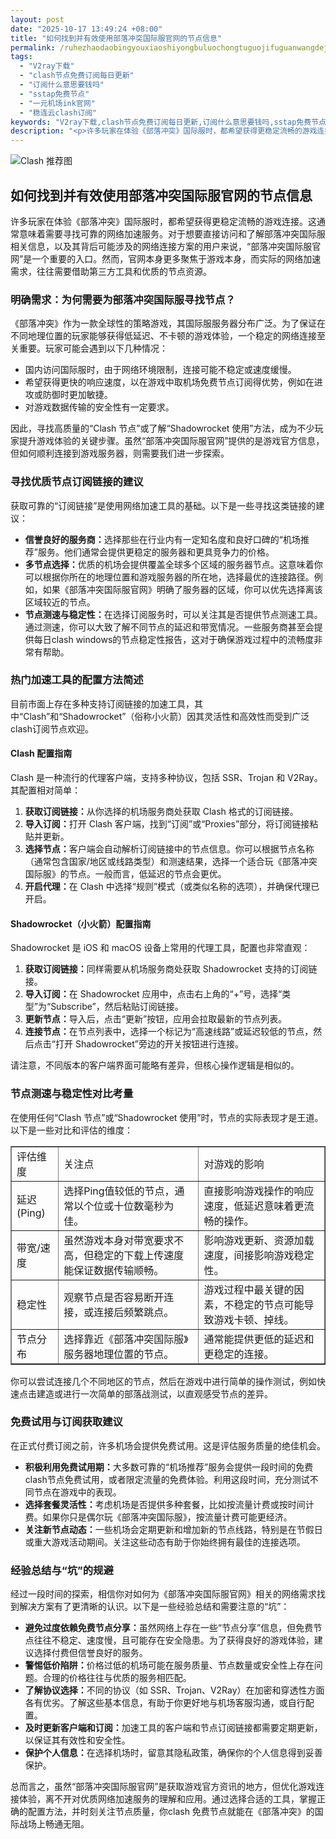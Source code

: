 ```yaml
---
layout: post
date: "2025-10-17 13:49:24 +08:00"
title: "如何找到并有效使用部落冲突国际服官网的节点信息"
permalink: /ruhezhaodaobingyouxiaoshiyongbuluochongtuguojifuguanwangdejiedianxinxi/
tags:
  - "V2ray下载"
  - "clash节点免费订阅每日更新"
  - "订阅什么意思要钱吗"
  - "sstap免费节点"
  - "一元机场ink官网"
  - "稳连云clash订阅"
keywords: "V2ray下载,clash节点免费订阅每日更新,订阅什么意思要钱吗,sstap免费节点,一元机场ink官网,稳连云clash订阅"
description: "<p>许多玩家在体验《部落冲突》国际服时，都希望获得更稳定流畅的游戏连接。这通常意味着需要寻找可靠的网络加速服务。对于想要直接访问和了解部落冲突国际服相关信息，以及其背后可能涉及的网络连接方案的用户来说，“部落冲突国际服官网”是一个重要的入口。然而，官网本身更多聚焦于游戏本身，而实际的网络加速需求，往往需要借助第三方工具和优质的节点资源。</p>"
---
```


![Clash 推荐图](https://clashjd.github.io/assets/img/机场节点购买.png)

## 如何找到并有效使用部落冲突国际服官网的节点信息

<p>许多玩家在体验《部落冲突》国际服时，都希望获得更稳定流畅的游戏连接。这通常意味着需要寻找可靠的网络加速服务。对于想要直接访问和了解部落冲突国际服相关信息，以及其背后可能涉及的网络连接方案的用户来说，“部落冲突国际服官网”是一个重要的入口。然而，官网本身更多聚焦于游戏本身，而实际的网络加速需求，往往需要借助第三方工具和优质的节点资源。</p>
<h3>明确需求：为何需要为部落冲突国际服寻找节点？</h3>
<p>《部落冲突》作为一款全球性的策略游戏，其国际服服务器分布广泛。为了保证在不同地理位置的玩家能够获得低延迟、不卡顿的游戏体验，一个稳定的网络连接至关重要。玩家可能会遇到以下几种情况：</p>
<ul>
<li>国内访问国际服时，由于网络环境限制，连接可能不稳定或速度缓慢。</li>
<li>希望获得更快的响应速度，以在游戏中取机场免费节点订阅得优势，例如在进攻或防御时更加敏捷。</li>
<li>对游戏数据传输的安全性有一定要求。</li>
</ul>
<p>因此，寻找高质量的“Clash 节点”或了解“Shadowrocket 使用”方法，成为不少玩家提升游戏体验的关键步骤。虽然“部落冲突国际服官网”提供的是游戏官方信息，但如何顺利连接到游戏服务器，则需要我们进一步探索。</p>
<h3>寻找优质节点订阅链接的建议</h3>
<p>获取可靠的“订阅链接”是使用网络加速工具的基础。以下是一些寻找这类链接的建议：</p>
<ul>
<li><strong>信誉良好的服务商：</strong>选择那些在行业内有一定知名度和良好口碑的“机场推荐”服务。他们通常会提供更稳定的服务器和更具竞争力的价格。</li>
<li><strong>多节点选择：</strong>优质的机场会提供覆盖全球多个区域的服务器节点。这意味着你可以根据你所在的地理位置和游戏服务器的所在地，选择最优的连接路径。例如，如果《部落冲突国际服官网》明确了服务器的区域，你可以优先选择离该区域较近的节点。</li>
<li><strong>节点测速与稳定性：</strong>在选择订阅服务时，可以关注其是否提供节点测速工具。通过测速，你可以大致了解不同节点的延迟和带宽情况。一些服务商甚至会提供每日clash windows的节点稳定性报告，这对于确保游戏过程中的流畅度非常有帮助。</li>
</ul>
<h3>热门加速工具的配置方法简述</h3>
<p>目前市面上存在多种支持订阅链接的加速工具，其中“Clash”和“Shadowrocket”（俗称小火箭）因其灵活性和高效性而受到广泛clash订阅节点欢迎。</p>
<h4>Clash 配置指南</h4>
<p>Clash 是一种流行的代理客户端，支持多种协议，包括 SSR、Trojan 和 V2Ray。其配置相对简单：</p>
<ol>
<li><strong>获取订阅链接：</strong>从你选择的机场服务商处获取 Clash 格式的订阅链接。</li>
<li><strong>导入订阅：</strong>打开 Clash 客户端，找到“订阅”或“Proxies”部分，将订阅链接粘贴并更新。</li>
<li><strong>选择节点：</strong>客户端会自动解析订阅链接中的节点信息。你可以根据节点名称（通常包含国家/地区或线路类型）和测速结果，选择一个适合玩《部落冲突国际服》的节点。一般而言，低延迟的节点会更优。</li>
<li><strong>开启代理：</strong>在 Clash 中选择“规则”模式（或类似名称的选项），并确保代理已开启。</li>
</ol>
<h4>Shadowrocket（小火箭）配置指南</h4>
<p>Shadowrocket 是 iOS 和 macOS 设备上常用的代理工具，配置也非常直观：</p>
<ol>
<li><strong>获取订阅链接：</strong>同样需要从机场服务商处获取 Shadowrocket 支持的订阅链接。</li>
<li><strong>导入订阅：</strong>在 Shadowrocket 应用中，点击右上角的“+”号，选择“类型”为“Subscribe”，然后粘贴订阅链接。</li>
<li><strong>更新节点：</strong>导入后，点击“更新”按钮，应用会拉取最新的节点列表。</li>
<li><strong>连接节点：</strong>在节点列表中，选择一个标记为“高速线路”或延迟较低的节点，然后点击“打开 Shadowrocket”旁边的开关按钮进行连接。</li>
</ol>
<p>请注意，不同版本的客户端界面可能略有差异，但核心操作逻辑是相似的。</p>
<h3>节点测速与稳定性对比考量</h3>
<p>在使用任何“Clash 节点”或“Shadowrocket 使用”时，节点的实际表现才是王道。以下是一些对比和评估的维度：</p>
<table border="1">
<tr>
<td>评估维度</td>
<td>关注点</td>
<td>对游戏的影响</td>
</tr>
<tr>
<td>延迟 (Ping)</td>
<td>选择Ping值较低的节点，通常以个位或十位数毫秒为佳。</td>
<td>直接影响游戏操作的响应速度，低延迟意味着更流畅的操作。</td>
</tr>
<tr>
<td>带宽/速度</td>
<td>虽然游戏本身对带宽要求不高，但稳定的下载上传速度能保证数据传输顺畅。</td>
<td>影响游戏更新、资源加载速度，间接影响游戏稳定性。</td>
</tr>
<tr>
<td>稳定性</td>
<td>观察节点是否容易断开连接，或连接后频繁跳点。</td>
<td>游戏过程中最关键的因素，不稳定的节点可能导致游戏卡顿、掉线。</td>
</tr>
<tr>
<td>节点分布</td>
<td>选择靠近《部落冲突国际服》服务器地理位置的节点。</td>
<td>通常能提供更低的延迟和更稳定的连接。</td>
</tr>
</table>
<p>你可以尝试连接几个不同地区的节点，然后在游戏中进行简单的操作测试，例如快速点击建造或进行一次简单的部落战测试，以直观感受节点的差异。</p>
<h3>免费试用与订阅获取建议</h3>
<p>在正式付费订阅之前，许多机场会提供免费试用。这是评估服务质量的绝佳机会。</p>
<ul>
<li><strong>积极利用免费试用期：</strong>大多数可靠的“机场推荐”服务会提供一段时间的免费clash节点免费试用，或者限定流量的免费体验。利用这段时间，充分测试不同节点在游戏中的表现。</li>
<li><strong>选择套餐灵活性：</strong>考虑机场是否提供多种套餐，比如按流量计费或按时间计费。如果你只是偶尔玩《部落冲突国际服》，按流量计费可能更经济。</li>
<li><strong>关注新节点动态：</strong>一些机场会定期更新和增加新的节点线路，特别是在节假日或重大游戏活动期间。关注这些动态有助于你始终拥有最佳的连接选项。</li>
</ul>
<h3>经验总结与“坑”的规避</h3>
<p>经过一段时间的探索，相信你对如何为《部落冲突国际服官网》相关的网络需求找到解决方案有了更清晰的认识。以下是一些经验总结和需要注意的“坑”：</p>
<ul>
<li><strong>避免过度依赖免费节点分享：</strong>虽然网络上存在一些“节点分享”信息，但免费节点往往不稳定、速度慢，且可能存在安全隐患。为了获得良好的游戏体验，建议选择付费但信誉良好的服务。</li>
<li><strong>警惕低价陷阱：</strong>价格过低的机场可能在服务质量、节点数量或安全性上存在问题。合理的价格往往与优质的服务相匹配。</li>
<li><strong>了解协议选择：</strong>不同的协议（如 SSR、Trojan、V2Ray）在加密和穿透性方面各有优劣。了解这些基本信息，有助于你更好地与机场客服沟通，或自行配置。</li>
<li><strong>及时更新客户端和订阅：</strong>加速工具的客户端和节点订阅链接都需要定期更新，以保证其有效性和安全性。</li>
<li><strong>保护个人信息：</strong>在选择机场时，留意其隐私政策，确保你的个人信息得到妥善保护。</li>
</ul>
<p>总而言之，虽然“部落冲突国际服官网”是获取游戏官方资讯的地方，但优化游戏连接体验，离不开对优质网络加速服务的理解和应用。通过选择合适的工具，掌握正确的配置方法，并时刻关注节点质量，你clash 免费节点就能在《部落冲突》的国际战场上畅通无阻。</p>